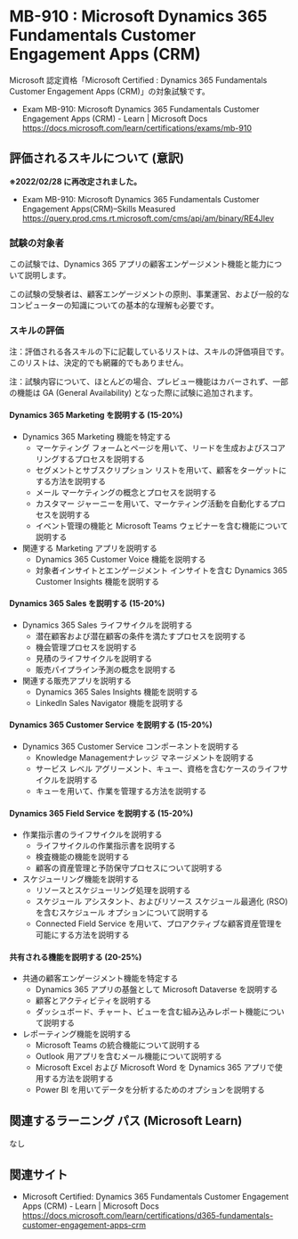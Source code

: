 # MB-910 : Microsoft Dynamics 365 Fundamentals Customer Engagement Apps (CRM)
Microsoft 認定資格「Microsoft Certified : Dynamics 365 Fundamentals Customer Engagement Apps (CRM)」の対象試験です。

- Exam MB-910: Microsoft Dynamics 365 Fundamentals Customer Engagement Apps (CRM) - Learn | Microsoft Docs  
https://docs.microsoft.com/learn/certifications/exams/mb-910

## 評価されるスキルについて (意訳)
**※2022/02/28 に再改定されました。**
- Exam MB-910: Microsoft Dynamics 365 Fundamentals Customer Engagement Apps(CRM)–Skills Measured  
https://query.prod.cms.rt.microsoft.com/cms/api/am/binary/RE4JIev

### 試験の対象者
この試験では、Dynamics 365 アプリの顧客エンゲージメント機能と能力について説明します。

この試験の受験者は、顧客エンゲージメントの原則、事業運営、および一般的なコンピューターの知識についての基本的な理解も必要です。

### スキルの評価
注：評価される各スキルの下に記載しているリストは、スキルの評価項目です。このリストは、決定的でも網羅的でもありません。

注：試験内容について、ほとんどの場合、プレビュー機能はカバーされず、一部の機能は GA (General Availability) となった際に試験に追加されます。

#### Dynamics 365 Marketing を説明する (15-20%)
- Dynamics 365 Marketing 機能を特定する
  - マーケティング フォームとページを用いて、リードを生成およびスコアリングするプロセスを説明する
  - セグメントとサブスクリプション リストを用いて、顧客をターゲットにする方法を説明する
  - メール マーケティングの概念とプロセスを説明する
  - カスタマー ジャーニーを用いて、マーケティング活動を自動化するプロセスを説明する
  - イベント管理の機能と Microsoft Teams ウェビナーを含む機能について説明する
- 関連する Marketing アプリを説明する
  - Dynamics 365 Customer Voice 機能を説明する
  - 対象者インサイトとエンゲージメント インサイトを含む Dynamics 365 Customer Insights 機能を説明する
#### Dynamics 365 Sales を説明する (15-20%)
- Dynamics 365 Sales ライフサイクルを説明する
  - 潜在顧客および潜在顧客の条件を満たすプロセスを説明する
  - 機会管理プロセスを説明する
  - 見積のライフサイクルを説明する
  - 販売パイプライン予測の概念を説明する
- 関連する販売アプリを説明する
  - Dynamics 365 Sales Insights 機能を説明する
  - LinkedIn Sales Navigator 機能を説明する
#### Dynamics 365 Customer Service を説明する (15-20%)
- Dynamics 365 Customer Service コンポーネントを説明する
  - Knowledge Managementナレッジ マネージメントを説明する
  - サービス レベル アグリーメント、キュー、資格を含むケースのライフサイクルを説明する
  - キューを用いて、作業を管理する方法を説明する
#### Dynamics 365 Field Service を説明する (15-20%)
- 作業指示書のライフサイクルを説明する
  - ライフサイクルの作業指示書を説明する
  - 検査機能の機能を説明する
  - 顧客の資産管理と予防保守プロセスについて説明する
- スケジューリング機能を説明する
  - リソースとスケジューリング処理を説明する
  - スケジュール アシスタント、およびリソース スケジュール最適化 (RSO) を含むスケジュール オプションについて説明する
  - Connected Field Service を用いて、プロアクティブな顧客資産管理を可能にする方法を説明する
#### 共有される機能を説明する (20-25%)
- 共通の顧客エンゲージメント機能を特定する
  - Dynamics 365 アプリの基盤として Microsoft Dataverse を説明する
  - 顧客とアクティビティを説明する
  - ダッシュボード、チャート、ビューを含む組み込みレポート機能について説明する
- レポーティング機能を説明する
  - Microsoft Teams の統合機能について説明する
  - Outlook 用アプリを含むメール機能について説明する
  - Microsoft Excel および Microsoft Word を Dynamics 365 アプリで使用する方法を説明する
  - Power BI を用いてデータを分析するためのオプションを説明する

## 関連するラーニング パス (Microsoft Learn)
なし

## 関連サイト
- Microsoft Certified: Dynamics 365 Fundamentals Customer Engagement Apps (CRM) - Learn | Microsoft Docs  
https://docs.microsoft.com/learn/certifications/d365-fundamentals-customer-engagement-apps-crm
